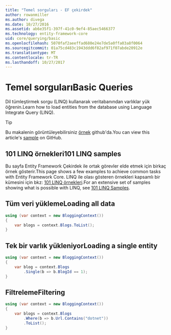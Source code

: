 ```yaml
---
title: "Temel sorguları - EF çekirdek"
author: rowanmiller
ms.author: divega
ms.date: 10/27/2016
ms.assetid: ab6e35f1-397f-41c0-9ef4-85aec5466377
ms.technology: entity-framework-core
uid: core/querying/basic
ms.openlocfilehash: 5070faf2aeeffad680e24e7de5a0ffa03a8f0064
ms.sourcegitcommit: 01a75cd483c1943ddd6f82af971f07abde20912e
ms.translationtype: MT
ms.contentlocale: tr-TR
ms.lasthandoff: 10/27/2017
---
```

# <a name="basic-queries"></a><span data-ttu-id="148b9-102">Temel sorguları</span><span class="sxs-lookup"><span data-stu-id="148b9-102">Basic Queries</span></span>

<span data-ttu-id="148b9-103">Dil tümleştirmek sorgu (LINQ) kullanarak veritabanından varlıklar yük öğrenin.</span><span class="sxs-lookup"><span data-stu-id="148b9-103">Learn how to load entities from the database using Language Integrate Query (LINQ).</span></span>

> [!TIP]  
> <span data-ttu-id="148b9-104">Bu makalenin görüntüleyebilirsiniz [örnek](https://github.com/aspnet/EntityFramework.Docs/tree/master/samples/core/Querying) github'da.</span><span class="sxs-lookup"><span data-stu-id="148b9-104">You can view this article's [sample](https://github.com/aspnet/EntityFramework.Docs/tree/master/samples/core/Querying) on GitHub.</span></span>

## <a name="101-linq-samples"></a><span data-ttu-id="148b9-105">101 LINQ örnekleri</span><span class="sxs-lookup"><span data-stu-id="148b9-105">101 LINQ samples</span></span>

<span data-ttu-id="148b9-106">Bu sayfa Entity Framework Çekirdek ile ortak görevler elde etmek için birkaç örnek gösterir.</span><span class="sxs-lookup"><span data-stu-id="148b9-106">This page shows a few examples to achieve common tasks with Entity Framework Core.</span></span> <span data-ttu-id="148b9-107">LINQ ile olası gösteren örnekleri kapsamlı bir kümesini için bkz: [101 LINQ örnekleri](https://code.msdn.microsoft.com/101-LINQ-Samples-3fb9811b).</span><span class="sxs-lookup"><span data-stu-id="148b9-107">For an extensive set of samples showing what is possible with LINQ, see [101 LINQ Samples](https://code.msdn.microsoft.com/101-LINQ-Samples-3fb9811b).</span></span>

## <a name="loading-all-data"></a><span data-ttu-id="148b9-108">Tüm veri yükleme</span><span class="sxs-lookup"><span data-stu-id="148b9-108">Loading all data</span></span>

<!-- [!code-csharp[Main](samples/core/Querying/Querying/Basics/Sample.cs)] -->
``` csharp
using (var context = new BloggingContext())
{
    var blogs = context.Blogs.ToList();
}
```

## <a name="loading-a-single-entity"></a><span data-ttu-id="148b9-109">Tek bir varlık yükleniyor</span><span class="sxs-lookup"><span data-stu-id="148b9-109">Loading a single entity</span></span>

<!-- [!code-csharp[Main](samples/core/Querying/Querying/Basics/Sample.cs)] -->
``` csharp
using (var context = new BloggingContext())
{
    var blog = context.Blogs
        .Single(b => b.BlogId == 1);
}
```

## <a name="filtering"></a><span data-ttu-id="148b9-110">Filtreleme</span><span class="sxs-lookup"><span data-stu-id="148b9-110">Filtering</span></span>

<!-- [!code-csharp[Main](samples/core/Querying/Querying/Basics/Sample.cs)] -->
``` csharp
using (var context = new BloggingContext())
{
    var blogs = context.Blogs
        .Where(b => b.Url.Contains("dotnet"))
        .ToList();
}
```
